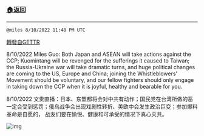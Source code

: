 ###  [:house:返回](README.md)
---


`@miles 8/10/2022 11:48 PM UTC`

[轉發自GETTR](https://gettr.com/post/p1m2g9j04fe)

8/10/2022 Miles Guo: Both Japan and ASEAN will take actions against the CCP; Kuomintang will be revenged for the sufferings it caused to Taiwan; the Russia-Ukraine war will take dramatic turns, and huge political changes are coming to the US, Europe and China; joining the Whistleblowers' Movement should be voluntary, and our fellow fighters should only engage in taking down the CCP when it is joyful, healthy and bearable for you.

8/10/2022 文贵直播：日本、东盟都将会对中共有动作；国民党在台湾所做的恶一定会受到惩罚；俄乌战争会出现戏剧性转折、美欧中会发生政治巨变；参加爆料革命是自愿的， 战友们要在愉悦、健康和可承受的情况下真心灭共。


![img](https://media.gettr.com/group44/getter/2022/08/10/23/982a0b3c-67b7-ca3d-a620-4faa70088d33/out.jpg)
